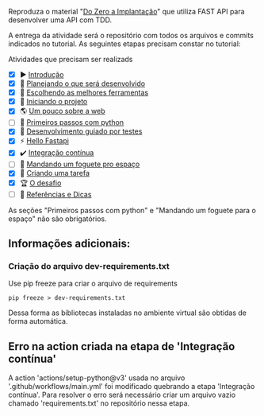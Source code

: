 Reproduza o material "[Do Zero a Implantação](https://cassiobotaro.dev/do_zero_a_implantacao)" que utiliza FAST API para desenvolver uma API com TDD. 

A entrega da atividade será o repositório com todos os arquivos e commits indicados no tutorial. 
As seguintes etapas precisam constar no tutorial: 

Atividades que precisam ser realizads
- [x] ▶️ [Introdução](https://cassiobotaro.dev/do_zero_a_implantacao/)
- [x] 💭 [Planejando o que será desenvolvido](https://cassiobotaro.dev/do_zero_a_implantacao/planejando/)
- [x] 🔨 [Escolhendo as melhores ferramentas](https://cassiobotaro.dev/do_zero_a_implantacao/ferramentas/)
- [x] 📖 [Iniciando o projeto](https://cassiobotaro.dev/do_zero_a_implantacao/projeto/)
- [x] 🌎 [Um pouco sobre a web](https://cassiobotaro.dev/do_zero_a_implantacao/web/)
- [ ] 🐍 [Primeiros passos com python](https://cassiobotaro.dev/do_zero_a_implantacao/python/)
- [x] 🐐 [Desenvolvimento guiado por testes](https://cassiobotaro.dev/do_zero_a_implantacao/testes/)
- [x] ⚡️ [Hello Fastapi](https://cassiobotaro.dev/do_zero_a_implantacao/hello_fastapi/)
- [x] ✔️ [Integração contínua](https://cassiobotaro.dev/do_zero_a_implantacao/integracao/)
- [ ] 🚀 [Mandando um foguete pro espaço](https://cassiobotaro.dev/do_zero_a_implantacao/deploy/)
- [x] 📝 [Criando uma tarefa](https://cassiobotaro.dev/do_zero_a_implantacao/criar/)
- [x] 🏆 [O desafio](https://cassiobotaro.dev/do_zero_a_implantacao/desafio/)
- [ ] 📑 [Referências e Dicas](https://cassiobotaro.dev/do_zero_a_implantacao/referencias/)

As seções "Primeiros passos com python" e "Mandando um foguete para o espaço" não são obrigatórios.

## Informações adicionais: 

### Criação do arquivo dev-requirements.txt

Use pip freeze para criar o arquivo de requirements
```
pip freeze > dev-requirements.txt
```
Dessa forma as bibliotecas instaladas no ambiente virtual são obtidas de forma automática. 

## Erro na action criada na etapa de 'Integração contínua'

 A action 'actions/setup-python@v3' usada no arquivo '.github/workflows/main.yml' foi modificado quebrando a etapa 'Integração contínua'. 
 Para resolver o erro será necessário criar um arquivo vazio chamado 'requirements.txt' no repositório nessa etapa. 

